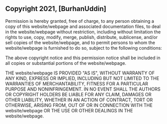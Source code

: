 ## Copyright 2021, [BurhanUddin]

Permission is hereby granted, free of charge, to any person obtaining a copy of this website/webpage and associated documentation files, to deal in the website/webpage without restriction, including without limitation the rights to use, copy, modify, merge, publish, distribute, sublicense, and/or sell copies of the website/webpage, and to permit persons to whom the website/webpage is furnished to do so, subject to the following conditions:

The above copyright notice and this permission notice shall be included in all copies or substantial portions of the website/webpage.

THE website/webpage IS PROVIDED "AS IS", WITHOUT WARRANTY OF ANY KIND, EXPRESS OR IMPLIED, INCLUDING BUT NOT LIMITED TO THE WARRANTIES OF MERCHANTABILITY, FITNESS FOR A PARTICULAR PURPOSE AND NONINFRINGEMENT. IN NO EVENT SHALL THE AUTHORS OR COPYRIGHT HOLDERS BE LIABLE FOR ANY CLAIM, DAMAGES OR OTHER LIABILITY, WHETHER IN AN ACTION OF CONTRACT, TORT OR OTHERWISE, ARISING FROM, OUT OF OR IN CONNECTION WITH THE website/webpage OR THE USE OR OTHER DEALINGS IN THE website/webpage.
